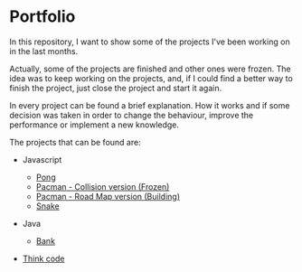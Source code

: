 # Portfolio

In this repository, I want to show some of the projects I've been working on in the last months.

Actually, some of the projects are finished and other ones were frozen. The idea was to keep working on the projects, and, if I could find a better way to finish the project, just close the project and start it again.

In every project can be found a brief explanation. How it works and if some decision was taken in order to change the behaviour, improve the performance or implement a new knowledge.

The projects that can be found are:

* Javascript
  * [Pong](https://github.com/canyavall/Portfolio/tree/master/pong)
  * [Pacman - Collision version (Frozen)](https://github.com/canyavall/Portfolio/tree/master/PacMan%20(Collision))
  * [Pacman - Road Map version (Building)](https://github.com/canyavall/Portfolio/tree/master/PacMan%20(RoadMap))
  * [Snake](https://github.com/canyavall/Portfolio/tree/master/Snake)

* Java
  * [Bank](https://github.com/canyavall/Portfolio/tree/master/Bank)

* [Think code](https://github.com/canyavall/Portfolio/tree/master/ThinkCode)
